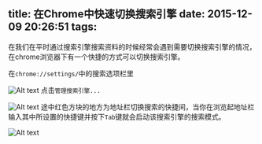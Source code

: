 title: 在Chrome中快速切换搜索引擎
date: 2015-12-09 20:26:51
tags:
---

在我们在平时通过搜索引擎搜索资料的时候经常会遇到需要切换搜索引擎的情况，在chrome浏览器下有一个快捷的方式可以切换搜索引擎。
<!-- more -->
在`chrome://settings/`中的搜索选项栏里

![Alt text](/img/2015-12-9/1.png)
点击`管理搜索引擎...`

![Alt text](/img/2015-12-9/2.png)
途中红色方块的地方为地址栏切换搜索的快捷间，当你在浏览起地址栏输入其中所设置的快捷键并按下`Tab`键就会启动该搜索引擎的搜索模式。


![Alt text](/img/2015-12-9/3.gif)
